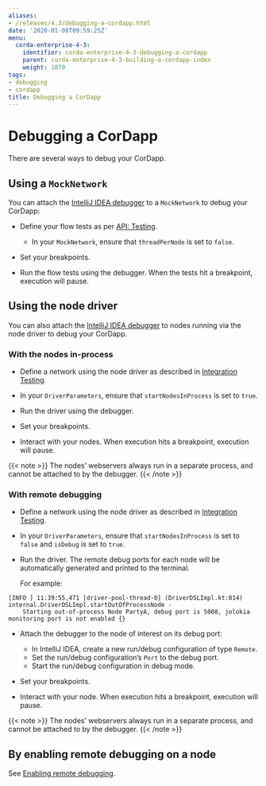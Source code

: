 ```yaml
---
aliases:
- /releases/4.3/debugging-a-cordapp.html
date: '2020-01-08T09:59:25Z'
menu:
  corda-enterprise-4-3:
    identifier: corda-enterprise-4-3-debugging-a-cordapp
    parent: corda-enterprise-4-3-building-a-cordapp-index
    weight: 1070
tags:
- debugging
- cordapp
title: Debugging a CorDapp
---
```



# Debugging a CorDapp

There are several ways to debug your CorDapp.

## Using a `MockNetwork`

You can attach the [IntelliJ IDEA debugger](https://www.jetbrains.com/help/idea/debugging-code.html) to a
`MockNetwork` to debug your CorDapp:


* Define your flow tests as per [API: Testing](api-testing.md).

    * In your `MockNetwork`, ensure that `threadPerNode` is set to `false`.

* Set your breakpoints.
* Run the flow tests using the debugger. When the tests hit a breakpoint, execution will pause.


## Using the node driver

You can also attach the [IntelliJ IDEA debugger](https://www.jetbrains.com/help/idea/debugging-code.html) to nodes
running via the node driver to debug your CorDapp.


### With the nodes in-process


* Define a network using the node driver as described in [Integration Testing](../../../../../../en/platform/corda/4.3/open-source/tutorial-integration-testing.md).

* In your `DriverParameters`, ensure that `startNodesInProcess` is set to `true`.

* Run the driver using the debugger.

* Set your breakpoints.

* Interact with your nodes. When execution hits a breakpoint, execution will pause.

{{< note >}}
The nodes’ webservers always run in a separate process, and cannot be attached to by the debugger.
{{< /note >}}


### With remote debugging


* Define a network using the node driver as described in [Integration Testing](../../../../../../en/platform/corda/4.3/open-source/tutorial-integration-testing.md).
* In your `DriverParameters`, ensure that `startNodesInProcess` is set to `false` and `isDebug` is set to
`true`.
* Run the driver. The remote debug ports for each node will be automatically generated and printed to the terminal.

  For example:

```none
[INFO ] 11:39:55,471 [driver-pool-thread-0] (DriverDSLImpl.kt:814) internal.DriverDSLImpl.startOutOfProcessNode -
    Starting out-of-process Node PartyA, debug port is 5008, jolokia monitoring port is not enabled {}
```

* Attach the debugger to the node of interest on its debug port:

  * In IntelliJ IDEA, create a new run/debug configuration of type `Remote`.
  * Set the run/debug configuration’s `Port` to the debug port.
  * Start the run/debug configuration in debug mode.

* Set your breakpoints.
* Interact with your node. When execution hits a breakpoint, execution will pause.

{{< note >}}
The nodes’ webservers always run in a separate process, and cannot be attached to by the debugger.
{{< /note >}}


## By enabling remote debugging on a node

See [Enabling remote debugging](node-commandline.html#enabling-remote-debugging).
